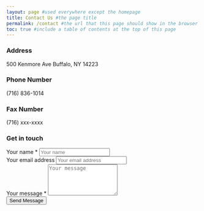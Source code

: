 ```yaml
---
layout: page #used everywhere except the homepage
title: Contact Us #the page title
permalink: /contact #the url that this page should show in the browser
toc: true #include a table of contents at the top of this page
---
```


### Address

500 Kenmore Ave
Buffalo, NY 14223

### Phone Number

(716) 836-1014

### Fax Number

(716) xxx-xxxx

### Get in touch
<form action="https://formspree.io/mike.kozelsky@gmail.com" method="POST">
  <div class="form-element">
    <label for="name">Your name <span class="required">*</span></label>
    <input type="text" placeholder="Your name" id="name" name="name" required>
  </div>

  <div class="form-element">
    <label for="email">Your email address</label>
    <input type="email" placeholder="Your email address" name="_replyto">
  </div>
   
  <div class="form-element">
    <label for="name">Your message <span class="required">*</span></label>
    <textarea type="text" placeholder="Your message" name="message" id="message" rows="5" required></textarea>
  </div>
  
  <div class="form-element">
    <input type="submit" value="Send Message">
  </div>
</form>
